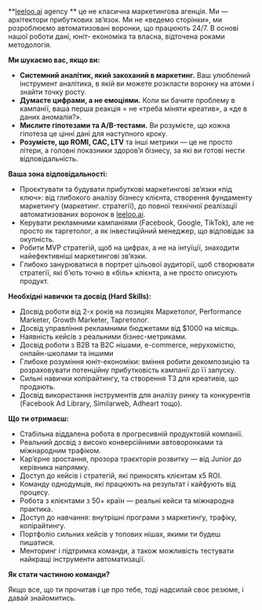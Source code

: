 **[leeloo.ai](http://leeloo.ai) agency ** це не класична маркетингова агенція.
Ми — архітектори прибуткових звʼязок. Ми не «ведемо сторінки», ми розроблюємо
автоматизовані воронки, що працюють 24/7. В основі нашої роботи дані, юніт-
економіка та власна, відточена роками методологія.  

**Ми шукаємо вас, якщо ви:**

  * **Системний аналітик, який закоханий в маркетинг.** Ваш улюблений інструмент аналітика, в якій ви можете розкласти воронку на атоми і знайти точку росту.
  * **Думаєте цифрами, а не емоціями.** Коли ви бачите проблему в кампанії, ваша перша реакція = не «треба міняти креатив», а «де в даних аномалія?».
  * **Мислите гіпотезами та A/B-тестами.** Ви розумієте, що кожна гіпотеза це цінні дані для наступного кроку.
  * **Розумієте, що ROMI, CAC, LTV** та інші метрики — це не просто літери, а головні показники здоров’я бізнесу, за які ви готові нести відповідальність.  

**Ваша зона відповідальності:**

  * Проєктувати та будувати прибуткові маркетингові звʼязки «під ключ»: від глибокого аналізу бізнесу клієнта, створення фундаменту маркетингу (маркетинг. стратегії), до повної технічної реалізації автоматизованих воронок в [leeloo.ai](http://leeloo.ai).
  * Керувати рекламними кампаніями (Facebook, Google, TikTok), але не просто як таргетолог, а як інвестиційний менеджер, що відповідає за окупність.
  * Робити MVP стратегій, щоб на цифрах, а не на інтуїції, знаходити найефективніші маркетингові зв’язки.
  * Глибоко занурюватися в портрет цільової аудиторії, щоб створювати стратегії, які б’ють точно в «біль» клієнта, а не просто описують продукт.  

**Необхідні навички та досвід (Hard Skills):**

  * Досвід роботи від 2-х років на позиціях Маркетолог, Performance Marketer, Growth Marketer, Таргетолог.
  * Досвід управління рекламними бюджетами від $1000 на місяць.
  * Наявність кейсів з реальними бізнес-метриками.
  * Досвід роботи з B2B та B2C нішами, e-commerce, нерухомістю, онлайн-школами та іншими
  * Глибоке розуміння юніт-економіки: вміння робити декомпозицію та розраховувати потенційну прибутковість кампанії до її запуску.
  * Сильні навички копірайтингу, та створення ТЗ для креативів, що продають.
  * Досвід використання інструментів для аналізу ринку та конкурентів (Facebook Ad Library, Similarweb, Adheart тощо).

**Що ти отримаєш:**

  * Стабільна віддалена робота в прогресивній продуктовій компанії.
  * Реальний досвід з високо конверсійними автоворонками та міжнародним трафіком.
  * Кар’єрне зростання, прозора траєкторія розвитку — від Junior до керівника напрямку.
  * Доступ до кейсів і стратегій, які приносять клієнтам x5 ROI.
  * Команду однодумців, які працюють на результат і кайфують від процесу.
  * Робота з клієнтами з 50+ країн — реальні кейси та міжнародна практика.
  * Доступ до навчання: внутрішні програми з маркетингу, трафіку, копірайтингу.
  * Портфоліо сильних кейсів у топових нішах, якими ти будеш пишатися.
  * Менторинг і підтримка команди, а також можливість тестувати найкращі інструменти автоматизації.

**Як стати частиною команди?**

Якщо все, що ти прочитав і це про тебе, тоді надсилай своє резюме, і давай
знайомитись.